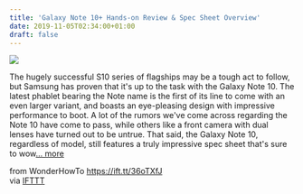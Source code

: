 ```yaml
---
title: 'Galaxy Note 10+ Hands-on Review & Spec Sheet Overview'
date: 2019-11-05T02:34:00+01:00
draft: false
---
```


[![](https://img.wonderhowto.com/img/40/62/63700865595748/0/galaxy-note-10-hands-review-spec-sheet-overview.1280x600.jpg)](https://android.gadgethacks.com/news/galaxy-note-10-hands-review-spec-sheet-overview-0196242/)

The hugely successful S10 series of flagships may be a tough act to follow, but Samsung has proven that it's up to the task with the Galaxy Note 10. The latest phablet bearing the Note name is the first of its line to come with an even larger variant, and boasts an eye-pleasing design with impressive performance to boot. A lot of the rumors we've come across regarding the Note 10 have come to pass, while others like a front camera with dual lenses have turned out to be untrue. That said, the Galaxy Note 10, regardless of model, still features a truly impressive spec sheet that's sure to wow[... more](https://android.gadgethacks.com/news/galaxy-note-10-hands-review-spec-sheet-overview-0196242/)

  
  
from WonderHowTo https://ift.tt/36oTXfJ  
via [IFTTT](https://ifttt.com/?ref=da&site=blogger)